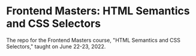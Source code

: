 # Frontend Masters: HTML Semantics and CSS Selectors
The repo for the Frontend Masters course, "HTML Semantics and CSS Selectors," taught on June 22-23, 2022.
